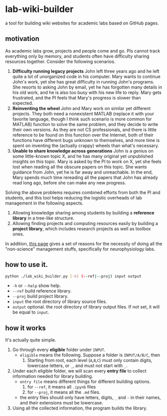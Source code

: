 # lab-wiki-builder
a tool for building wiki websites for academic labs based on GitHub pages.

## motivation

As academic labs grow, projects and people come and go. PIs cannot track everything only by memory,
and students often have difficulty sharing resources together. Consider the following scenarios.

1. **Difficulty running legacy projects** John left three years ago and he left quite a lot of unorganized code in
   his computer. Mary wants to continue John's work, yet she has great difficulty in running John's programs.
   She resorts to asking John by email, yet he has forgotten many details in his old work,
   and he is also too busy with his new life to reply. Mary gets frustrated, and the PI feels that Mary's progress is
   slower than expected.
2. **Reinventing the wheel** John and Mary work on similar yet different projects. They both need a nonexistent MATLAB
   (replace it with your favorite language, though I think such scenario is more common for MATLAB) function to solve
   the same problem, and they decide to write their own versions. As they are not CS professionals, and there is little
   reference to be found on this function over the Internet,
   both of their functions have different bugs unknown to themselves, and more
   time is spent on inventing the (actually crappy) wheels than what's necessary.
3. **Unable to share knowledge across generations** John is a genius on some little-known topic X,
   and he has many original yet unpublished insights on this topic.
   Mary is asked by the PI to work on X, yet she feels lost when reading all the obscure papers on this topic.
   She wants guidance from John, yet he is far away and unreachable. In the end, Mary spends much time rereading all the
   papers that John has already read long ago, before she can make any new progress.

Solving the above problems requires combined efforts from both the PI and students, and this tool helps reducing the
logistic overheads of lab management in the following aspects.

1. Allowing knowledge sharing among students by building a **reference library** in a tree-like structure.
2. Allowing finding projects and computing resources easily by building a **project library**,
   which includes research projects as well as toolbox ones.
  
In addition, [this page](https://rrcns.readthedocs.io) gives a set of reasons
for the necessity of doing all the "non-science" management stuffs, specifically for neurophysiology labs.

## how to use it.

~~~bash
python ./lab_wiki_builder.py [-h] (--ref|--proj) input output
~~~

* `-h` or `--help` show help.
* `--ref` build reference library.
* `--proj` build project library.
* `input` the root directory of library source files.
* `output` optional. the root directory of library output files. If not set, it will be equal to `input`.

## how it works

It's actually quite simple.

1. Go through every **eligible** folder under `INPUT`.
    * `eligible` means the following. Suppose a folder is `INPUT/A/B/C`, then
       1. Starting from root, each level (`A`,`B`,`C`) must only contain digits,
          lowercase letters, or `_`, and must not start with `_`.
2. Under each eligible folder, we will scan every **entry file** to collect information needed for library building.
    * `entry file` means different things for different building options.
       1. for `--ref`, it means all `.ipynb` files
       2. for `--proj`, it means all the `.md` files.
    * the entry files should only have letters, digits, `_` and `-` in their names,
      and their extensions must be lowercase.
3. Using all the collected information, the program builds the library.

